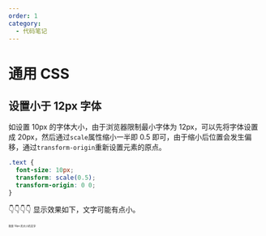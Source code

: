 ```yaml
---
order: 1
category:
  - 代码笔记
---
```


# 通用 CSS

## 设置小于 12px 字体

如设置 10px 的字体大小，由于浏览器限制最小字体为 12px，可以先将字体设置成 20px，然后通过`scale`属性缩小一半即 0.5 即可，由于缩小后位置会发生偏移，通过`transform-origin`重新设置元素的原点。

```css
.text {
  font-size: 10px;
  transform: scale(0.5);
  transform-origin: 0 0;
}
```

👇👇👇👇 显示效果如下，文字可能有点小。

<div class="demo-font-size-10">我是 10px 的大小的文字</div>

<style>
  .demo-font-size-10 {
    font-size: 10px;
    transform: scale(0.5);
    transform-origin: 0 0;
  }
</style>
